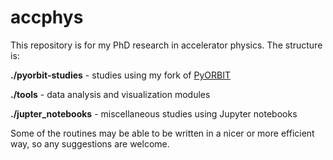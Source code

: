 # accphys

This repository is for my PhD research in accelerator physics. The structure is:

**./pyorbit-studies**	- studies using my fork of [PyORBIT](https://github.com/austin-hoover/py-orbit)

**./tools** - data analysis and visualization modules 

**./jupter_notebooks** - miscellaneous studies using Jupyter notebooks

Some of the routines may be able to be written in a nicer or more efficient way, so any suggestions are welcome.
